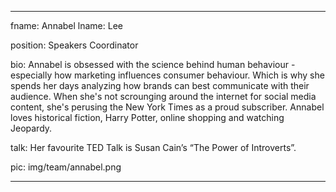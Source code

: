 ---

fname: Annabel
lname: Lee

position: Speakers Coordinator

bio: Annabel is obsessed with the science behind human behaviour - especially how marketing influences consumer behaviour. Which is why she spends her days analyzing how brands can best communicate with their audience. When she's not scrounging around the internet for social media content, she's perusing the New York Times as a proud subscriber. Annabel loves historical fiction, Harry Potter, online shopping and watching Jeopardy.

talk: Her favourite TED Talk is Susan Cain’s “The Power of Introverts”.

pic:  img/team/annabel.png

---
